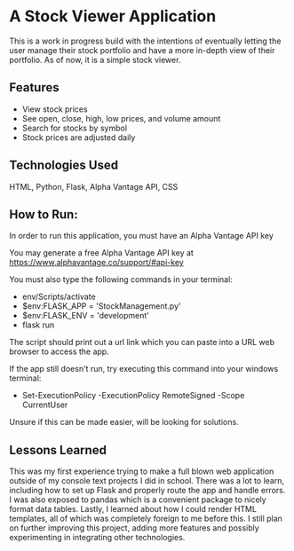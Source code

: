 # A Stock Viewer Application 
This is a work in progress build with the intentions of eventually letting the user manage their stock portfolio and have a more in-depth view of their portfolio.
As of now, it is a simple stock viewer.

## Features
- View stock prices
- See open, close, high, low prices, and volume amount
- Search for stocks by symbol
- Stock prices are adjusted daily

## Technologies Used
HTML, Python, Flask, Alpha Vantage API, CSS

## How to Run:
In order to run this application, you must have an Alpha Vantage API key

You may generate a free Alpha Vantage API key at https://www.alphavantage.co/support/#api-key

You must also type the following commands in your terminal:

- env/Scripts/activate
- $env:FLASK_APP = 'StockManagement.py'
- $env:FLASK_ENV = 'development'
- flask run

The script should print out a url link which you can paste into a URL web browser to access the app.

If the app still doesn't run, try executing this command into your windows terminal:
- Set-ExecutionPolicy -ExecutionPolicy RemoteSigned -Scope CurrentUser

Unsure if this can be made easier, will be looking for solutions.

## Lessons Learned
This was my first experience trying to make a full blown web application outside of my console text projects I did in school. There was a lot to learn, including how to set up Flask and properly route the app and handle errors. I was also exposed to pandas which is a convenient package to nicely format data tables. Lastly, I learned about how I could render HTML templates, all of which was completely foreign to me before this. I still plan on further improving this project, adding more features and possibly experimenting in integrating other technologies.

